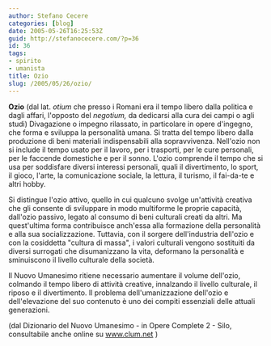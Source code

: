 ```yaml
---
author: Stefano Cecere
categories: [blog]
date: 2005-05-26T16:25:53Z
guid: http://stefanocecere.com/?p=36
id: 36
tags:
- spirito
- umanista
title: Ozio
slug: /2005/05/26/ozio/
---
```


<span style="font-weight: bold">Ozio</span>   (dal lat. <span style="font-style: italic">otium</span> che presso i Romani era il tempo libero dalla politica e dagli affari, l'opposto del <span style="font-style: italic">negotium,</span> da dedicarsi alla cura dei campi o agli studi) Divagazione o impegno rilassato, in particolare in opere d'ingegno, che forma e sviluppa la personalità umana. Si tratta del tempo libero dalla produzione di beni materiali indispensabili alla sopravvivenza. Nell'ozio non si include il tempo usato per il lavoro, per i trasporti, per le cure personali, per le faccende domestiche e per il sonno. L'ozio comprende il tempo che si usa per soddisfare diversi interessi personali, quali il divertimento, lo sport, il gioco, l'arte, la comunicazione sociale, la lettura, il turismo, il fai-da-te e altri hobby.
  
Si distingue l'ozio attivo, quello in cui qualcuno svolge un'attività creativa che gli consente di sviluppare in modo multiforme le proprie capacità, dall'ozio passivo, legato al consumo di beni culturali creati da altri. Ma quest'ultima forma contribuisce anch'essa alla formazione della personalità e alla sua socializzazione. Tuttavia, con il sorgere dell'industria dell'ozio e con la cosiddetta "cultura di massa", i valori culturali vengono sostituiti da diversi surrogati che disumanizzano la vita, deformano la personalità e sminuiscono il livello culturale della società.
  
Il Nuovo Umanesimo ritiene necessario aumentare il volume dell'ozio, colmando il tempo libero di attività creative, innalzando il livello culturale, il riposo e il divertimento. Il problema dell'umanizzazione dell'ozio e dell'elevazione del suo contenuto è uno dei compiti essenziali delle attuali generazioni.

(dal Dizionario del Nuovo Umanesimo - in Opere Complete 2 - Silo, consultabile anche online su [<span style="text-decoration: underline">www.clum.net</span>](http://www.clum.net/) )